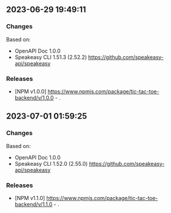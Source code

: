 

## 2023-06-29 19:49:11
### Changes
Based on:
- OpenAPI Doc 1.0.0 
- Speakeasy CLI 1.51.3 (2.52.2) https://github.com/speakeasy-api/speakeasy
### Releases
- [NPM v1.0.0] https://www.npmjs.com/package/tic-tac-toe-backend/v/1.0.0 - .

## 2023-07-01 01:59:25
### Changes
Based on:
- OpenAPI Doc 1.0.0 
- Speakeasy CLI 1.52.0 (2.55.0) https://github.com/speakeasy-api/speakeasy
### Releases
- [NPM v1.1.0] https://www.npmjs.com/package/tic-tac-toe-backend/v/1.1.0 - .